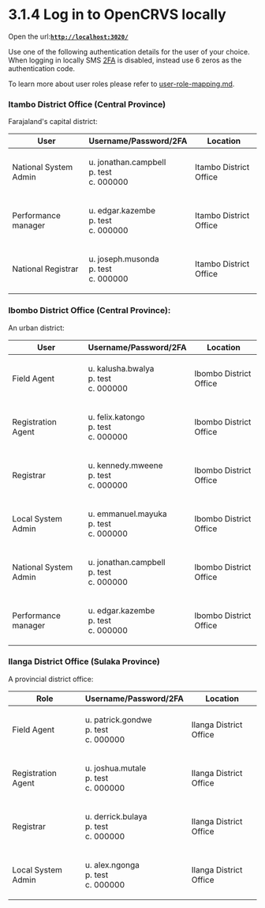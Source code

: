 # 3.1.4 Log in to OpenCRVS locally

Open the url:[**`http://localhost:3020/`**](http://localhost:3020/)

Use one of the following authentication details for the user of your choice. When logging in locally SMS [2FA](https://en.wikipedia.org/wiki/Multi-factor\_authentication) is disabled, instead use 6 zeros as the authentication code.

To learn more about user roles please refer to [user-role-mapping.md](../../../default-configuration/opencrvs-configuration-in-farajaland/user-role-mapping.md "mention").

### Itambo District Office (Central Province)

Farajaland's capital district:

| User                  | Username/Password/2FA                               | Location               |
| --------------------- | --------------------------------------------------- | ---------------------- |
| National System Admin | <p>u. jonathan.campbell<br>p. test<br>c. 000000</p> | Itambo District Office |
| Performance manager   | <p>u. edgar.kazembe<br>p. test<br>c. 000000</p>     | Itambo District Office |
| National Registrar    | <p>u. joseph.musonda<br>p. test<br>c. 000000</p>    | Itambo District Office |

### Ibombo District Office (Central Province):&#x20;

An urban district:

| User                  | Username/Password/2FA                               | Location               |
| --------------------- | --------------------------------------------------- | ---------------------- |
| Field Agent           | <p>u. kalusha.bwalya<br>p. test<br>c. 000000</p>    | Ibombo District Office |
| Registration Agent    | <p>u. felix.katongo<br>p. test<br>c. 000000</p>     | Ibombo District Office |
| Registrar             | <p>u. kennedy.mweene<br>p. test<br>c. 000000</p>    | Ibombo District Office |
| Local System Admin    | <p>u. emmanuel.mayuka<br>p. test<br>c. 000000</p>   | Ibombo District Office |
| National System Admin | <p>u. jonathan.campbell<br>p. test<br>c. 000000</p> | Ibombo District Office |
| Performance manager   | <p>u. edgar.kazembe<br>p. test<br>c. 000000</p>     | Ibombo District Office |

### **Ilanga District Office** (Sulaka Province)&#x20;

A provincial district office:

| Role               | Username/Password/2FA                            | Location               |
| ------------------ | ------------------------------------------------ | ---------------------- |
| Field Agent        | <p>u. patrick.gondwe<br>p. test<br>c. 000000</p> | Ilanga District Office |
| Registration Agent | <p>u. joshua.mutale<br>p. test<br>c. 000000</p>  | Ilanga District Office |
| Registrar          | <p>u. derrick.bulaya<br>p. test<br>c. 000000</p> | Ilanga District Office |
| Local System Admin | <p>u. alex.ngonga<br>p. test<br>c. 000000</p>    | Ilanga District Office |
